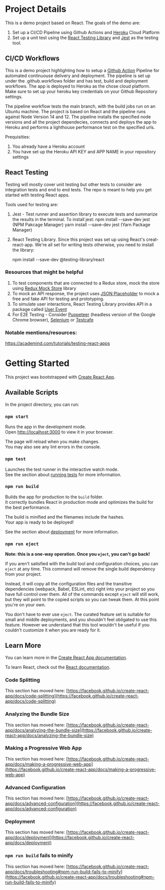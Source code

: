 # Project Details

This is a demo project based on React. The goals of the demo are:

1. Set up a CI/CD Pipeline using Github Actions and <a href="https://heroku.com" target="_blank">Heroku</a> Cloud Platform
2. Set up a unit test using the <a href="https://testing-library.com/docs/react-testing-library/intro/" target="_blank">React Testing Library</a> and <a href="https://jestjs.io/" target="_blank">Jest</a> as the testing tool.


## CI/CD Workflows

This is a demo project highlighting how to setup a <a href="https://github.com/features/actions" target="_blank">Github Action</a> Pipeline for automated continuouse delivery and deployment. The pipeline is set up under the .github.workflows folder and has test, build and deployment workflows. The app is deployed to Heroku as the chose cloud platform. Make sure to set up your heroku key credentials on your Github Repository settings.

The pipeline workflow tests the main branch, with the build jobs run on an Ubuntu machine. The project is based on React and the pipeline runs against Node Version 14 and 12. The pipeline installs the specified node versions and all the project dependecies, connects and deploys the app to Heroku and performs a lighthouse performance test on the specified urls.

Prequisities:

1. You already have a Heroku account
2. You have set up the Heroku API KEY and APP NAME in your repository settings

## React Testing

Testing will mostly cover unit testing but other tests to consider are integration tests and end to end tests. The repo is meant to help you get started with testing React apps.

Tools used for testing are:

1. Jest - Test runner and assertion library to execute tests and summarize the results in the terminal.
   To install jest:
   npm install --save-dev jest (NPM Pakcage Manager)
   yarn install --save-dev jest (Yarn Package Manager)
2. React Testing Library.
   Since this project was set up using React's creat-react-app. We're all set for writing tests otherwise, you need to install the library:

   npm install --save-dev @testing-library/react

### Resources that might be helpful

1. To test components that are connected to a Redux store, mock the store using <a href="https://github.com/reduxjs/redux-mock-store" target="_blank">Redux Mock Store</a> library
2. To mock an API response, the project uses <a href="https://jsonplaceholder.typicode.com/" target="_blank">JSON Placeholder</a> to mock a free and fake API for testing and prototyping.
3. To simulate user interactions, React Testing Library provides API in a package called <a href="https://github.com/testing-library/user-event#clickelement-eventinit-options" target="_blank">User Event</a>
4. For E2E Testing - Consider <a href="https://pptr.dev/" target="_blank">Puppeteer</a> (headless version of the Google Chrome browser), <a href="https://www.selenium.dev/" target="_blank">Selenium</a> or <a href="https://testcafe.io/" target="_blank">Testcafe</a>

### Notable mentions/resources:

https://academind.com/tutorials/testing-react-apps

# Getting Started

This project was bootstrapped with [Create React App](https://github.com/facebook/create-react-app).

## Available Scripts

In the project directory, you can run:

### `npm start`

Runs the app in the development mode.\
Open [http://localhost:3000](http://localhost:3000) to view it in your browser.

The page will reload when you make changes.\
You may also see any lint errors in the console.

### `npm test`

Launches the test runner in the interactive watch mode.\
See the section about [running tests](https://facebook.github.io/create-react-app/docs/running-tests) for more information.

### `npm run build`

Builds the app for production to the `build` folder.\
It correctly bundles React in production mode and optimizes the build for the best performance.

The build is minified and the filenames include the hashes.\
Your app is ready to be deployed!

See the section about [deployment](https://facebook.github.io/create-react-app/docs/deployment) for more information.

### `npm run eject`

**Note: this is a one-way operation. Once you `eject`, you can't go back!**

If you aren't satisfied with the build tool and configuration choices, you can `eject` at any time. This command will remove the single build dependency from your project.

Instead, it will copy all the configuration files and the transitive dependencies (webpack, Babel, ESLint, etc) right into your project so you have full control over them. All of the commands except `eject` will still work, but they will point to the copied scripts so you can tweak them. At this point you're on your own.

You don't have to ever use `eject`. The curated feature set is suitable for small and middle deployments, and you shouldn't feel obligated to use this feature. However we understand that this tool wouldn't be useful if you couldn't customize it when you are ready for it.

## Learn More

You can learn more in the [Create React App documentation](https://facebook.github.io/create-react-app/docs/getting-started).

To learn React, check out the [React documentation](https://reactjs.org/).

### Code Splitting

This section has moved here: [https://facebook.github.io/create-react-app/docs/code-splitting](https://facebook.github.io/create-react-app/docs/code-splitting)

### Analyzing the Bundle Size

This section has moved here: [https://facebook.github.io/create-react-app/docs/analyzing-the-bundle-size](https://facebook.github.io/create-react-app/docs/analyzing-the-bundle-size)

### Making a Progressive Web App

This section has moved here: [https://facebook.github.io/create-react-app/docs/making-a-progressive-web-app](https://facebook.github.io/create-react-app/docs/making-a-progressive-web-app)

### Advanced Configuration

This section has moved here: [https://facebook.github.io/create-react-app/docs/advanced-configuration](https://facebook.github.io/create-react-app/docs/advanced-configuration)

### Deployment

This section has moved here: [https://facebook.github.io/create-react-app/docs/deployment](https://facebook.github.io/create-react-app/docs/deployment)

### `npm run build` fails to minify

This section has moved here: [https://facebook.github.io/create-react-app/docs/troubleshooting#npm-run-build-fails-to-minify](https://facebook.github.io/create-react-app/docs/troubleshooting#npm-run-build-fails-to-minify)
